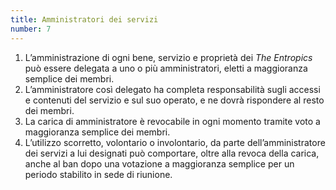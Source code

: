 ```yaml
---
title: Amministratori dei servizi
number: 7
---
```


1. L’amministrazione di ogni bene, servizio e proprietà dei _The Entropics_ può
   essere delegata a uno o più amministratori, eletti a maggioranza semplice dei
   membri.
2. L’amministratore così delegato ha completa responsabilità sugli accessi e
   contenuti del servizio e sul suo operato, e ne dovrà rispondere al resto dei
   membri.
3. La carica di amministratore è revocabile in ogni momento tramite voto a
   maggioranza semplice dei membri.
4. L’utilizzo scorretto, volontario o involontario, da parte dell’amministratore
   dei servizi a lui designati può comportare, oltre alla revoca della carica, anche
   al ban dopo una votazione a maggioranza semplice per un periodo stabilito
   in sede di riunione.